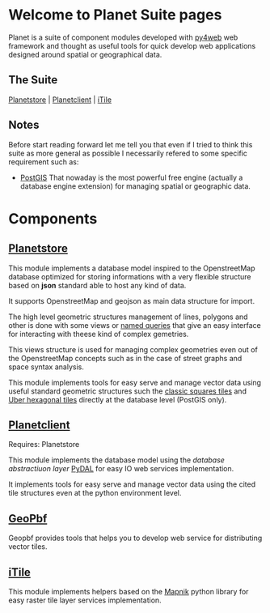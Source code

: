 # Welcome to Planet Suite pages

Planet is a suite of component modules developed with [py4web](http://py4web.com/) web framework and thought as useful tools for quick develop web applications designed around spatial or geographical data.

## The Suite

[Planetstore](https://github.com/manuelep/planetstore) | [Planetclient](https://github.com/manuelep/planetclient) | [iTile](https://github.com/manuelep/itile)

## Notes

Before start reading forward let me tell you that even if I tried to think this suite as more general as possible I necessarily refered to some specific requirement such as:

* [PostGIS](https://postgis.net/)
    That nowaday is the most powerful free engine (actually a database engine extension) for managing spatial or geographic data.

# Components

## [Planetstore](https://github.com/manuelep/planetstore)

This module implements a database model inspired to the OpenstreetMap database optimized for storing informations with a very flexible structure based on **json** standard able to host any kind of data.

It supports OpenstreetMap and geojson as main data structure for import.

The high level geometric structures management of lines, polygons and other is done with some views or [named queries](https://www.postgresqltutorial.com/postgresql-views/) that give an easy interface for interacting with theese kind of complex gemetries.

This views structure is used for managing complex geometries even out of the OpenstreetMap concepts such as in the case of street graphs and space syntax analysis.

This module implements tools for easy serve and manage vector data using useful standard geometric structures such the [classic squares tiles](https://wiki.openstreetmap.org/wiki/Tiles) and [Uber hexagonal tiles](https://eng.uber.com/h3/) directly at the database level (PostGIS only).

## [Planetclient](https://github.com/manuelep/planetclient)

Requires: Planetstore

This module implements the database model using the *database abstractiuon layer* [PyDAL](https://github.com/web2py/pydal/) for easy IO web services implementation.

It implements tools for easy serve and manage vector data using the cited tile structures even at the python environment level.

## [GeoPbf](https://github.com/manuelep/GeoPbf)

Geopbf provides tools that helps you to develop web service for distributing vector tiles.

## [iTile](https://github.com/manuelep/itile)

This module implements helpers based on the [Mapnik](https://mapnik.org/) python library for easy raster tile layer services implementation.
